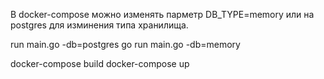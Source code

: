 В docker-compose можно изменять парметр DB_TYPE=memory или на postgres для изминения типа хранилища.

run main.go -db=postgres
go run main.go -db=memory

docker-compose build
docker-compose up  
